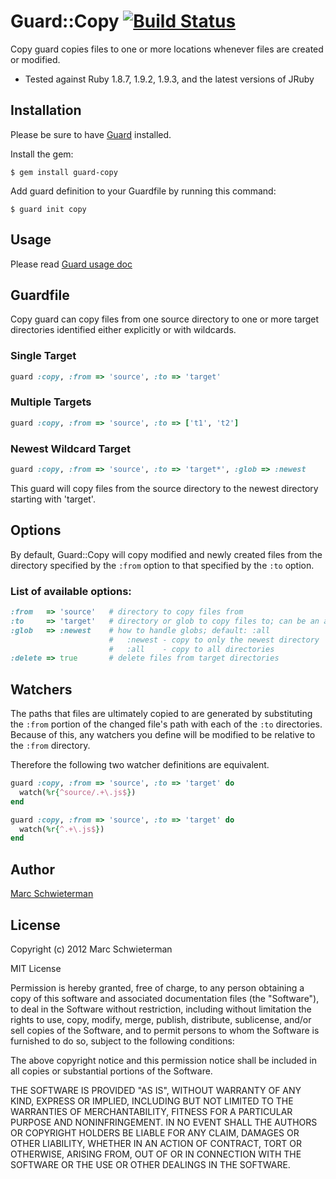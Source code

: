 # Guard::Copy [![Build Status](https://secure.travis-ci.org/marcisme/guard-copy.png?branch=master)](http://travis-ci.org/marcisme/guard-copy)

Copy guard copies files to one or more locations whenever files are
created or modified.

* Tested against Ruby 1.8.7, 1.9.2, 1.9.3, and the latest versions of JRuby

## Installation

Please be sure to have [Guard](https://github.com/guard/guard)
installed.

Install the gem:

    $ gem install guard-copy

Add guard definition to your Guardfile by running this command:

    $ guard init copy

## Usage

Please read [Guard usage doc](https://github.com/guard/guard#readme)

## Guardfile

Copy guard can copy files from one source directory to one or more
target directories identified either explicitly or with wildcards.

### Single Target

``` ruby
guard :copy, :from => 'source', :to => 'target'
```

### Multiple Targets

``` ruby
guard :copy, :from => 'source', :to => ['t1', 't2']
```

### Newest Wildcard Target

``` ruby
guard :copy, :from => 'source', :to => 'target*', :glob => :newest
```

This guard will copy files from the source directory to the newest
directory starting with 'target'.

## Options

By default, Guard::Copy will copy modified and newly created files from
the directory specified by the `:from` option to that specified by the
`:to` option.

### List of available options:

``` ruby
:from   => 'source'   # directory to copy files from
:to     => 'target'   # directory or glob to copy files to; can be an array
:glob   => :newest    # how to handle globs; default: :all
                      #   :newest - copy to only the newest directory
                      #   :all    - copy to all directories
:delete => true       # delete files from target directories
```

## Watchers

The paths that files are ultimately copied to are generated by
substituting the `:from` portion of the changed file's path with each of
the `:to` directories. Because of this, any watchers you define will be
modified to be relative to the `:from` directory.

Therefore the following two watcher definitions are equivalent.

``` ruby
guard :copy, :from => 'source', :to => 'target' do
  watch(%r{^source/.+\.js$})
end
```

``` ruby
guard :copy, :from => 'source', :to => 'target' do
  watch(%r{^.+\.js$})
end
```

## Author

[Marc Schwieterman](https://github.com/marcisme)

## License

Copyright (c) 2012 Marc Schwieterman

MIT License

Permission is hereby granted, free of charge, to any person obtaining
a copy of this software and associated documentation files (the
"Software"), to deal in the Software without restriction, including
without limitation the rights to use, copy, modify, merge, publish,
distribute, sublicense, and/or sell copies of the Software, and to
permit persons to whom the Software is furnished to do so, subject to
the following conditions:

The above copyright notice and this permission notice shall be
included in all copies or substantial portions of the Software.

THE SOFTWARE IS PROVIDED "AS IS", WITHOUT WARRANTY OF ANY KIND,
EXPRESS OR IMPLIED, INCLUDING BUT NOT LIMITED TO THE WARRANTIES OF
MERCHANTABILITY, FITNESS FOR A PARTICULAR PURPOSE AND
NONINFRINGEMENT. IN NO EVENT SHALL THE AUTHORS OR COPYRIGHT HOLDERS BE
LIABLE FOR ANY CLAIM, DAMAGES OR OTHER LIABILITY, WHETHER IN AN ACTION
OF CONTRACT, TORT OR OTHERWISE, ARISING FROM, OUT OF OR IN CONNECTION
WITH THE SOFTWARE OR THE USE OR OTHER DEALINGS IN THE SOFTWARE.
